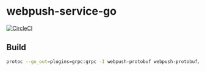 # webpush-service-go
[![CircleCI](https://circleci.com/gh/nokamoto/webpush-service-go.svg?style=svg)](https://circleci.com/gh/nokamoto/webpush-service-go)

## Build
```bash
protoc --go_out=plugins=grpc:grpc -I webpush-protobuf webpush-protobuf/webpush/protobuf/*.proto
```
